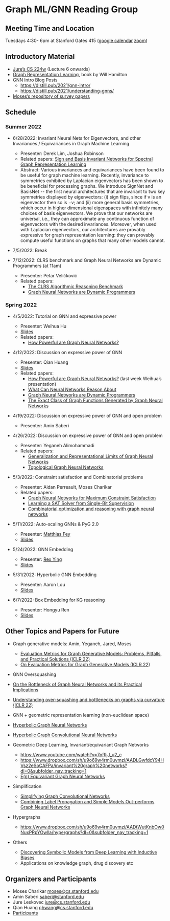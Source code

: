 # Graph ML/GNN Reading Group 


## Meeting Time and Location 
Tuesdays 4:30- 6pm at Stanford Gates 415 ([google calendar](https://calendar.google.com/event?action=TEMPLATE&tmeid=M3IzbzBtMHZ2MDFnbGVoM3NiZGVqZDNtZ2tfMjAyMjA2MjhUMjMzMDAwWiBxaWFuMTIzcXdAbQ&tmsrc=qian123qw%40gmail.com&scp=ALL)  [zoom](https://stanford.zoom.us/j/99662423809?pwd=N1VTZnVNeGM0MU0veWhQckQ1YUJsUT09))


## Introductory Material

- [Jure’s CS 224w](https://web.stanford.edu/class/cs224w/index.html#schedule) (Lecture 6 onwards)
- [Graph Representation Learning](https://www.cs.mcgill.ca/~wlh/grl_book/), book by Will Hamilton
- GNN Intro Blog Posts
  - <https://distill.pub/2021/gnn-intro/>
  - <https://distill.pub/2021/understanding-gnns/>
- [Moses’s repository of survey papers](https://www.dropbox.com/sh/61cpaowg8ityuin/AAAlpRRkbbRp7sy0-0hq9XMWa?dl=0)

## Schedule 

### Summer 2022

- 6/28/2022: Invariant Neural Nets for Eigenvectors, and other Invariances / Equivariances in Graph Machine Learning
  - Presenter: Derek Lim, Joshua Robinson
  - Related papers: [Sign and Basis Invariant Networks for Spectral Graph Representation Learning](https://arxiv.org/abs/2202.13013)
  - Abstract: Various invariances and equivariances have been found to be useful for graph machine learning. Recently, invariance to symmetries exhibited by Laplacian eigenvectors has been shown to be beneficial for processing graphs.  We introduce SignNet and BasisNet -- the first neural architectures that are invariant to two key symmetries displayed by eigenvectors: (i) sign flips, since if v is an eigenvector then so is −v; and (ii) more general basis symmetries, which occur in higher dimensional eigenspaces with infinitely many choices of basis eigenvectors. We prove that our networks are universal, i.e., they can approximate any continuous function of eigenvectors with the desired invariances. Moreover, when used with Laplacian eigenvectors, our architectures are provably expressive for graph representation learning: they can provably compute useful functions on graphs that many other models cannot.

- 7/5/2022: Break

- 7/12/2022: CLRS benchmark and Graph Neural Networks are Dynamic Programmers (at 11am)
  - Presenter: Petar Veličković
  - Related papers: 
    - [The CLRS Algorithmic Reasoning Benchmark](https://arxiv.org/abs/2205.15659)
    - [Graph Neural Networks are Dynamic Programmers](https://arxiv.org/abs/2203.15544)


### Spring 2022 

- 4/5/2022: Tutorial on GNN and expressive power
  - Presenter: Weihua Hu
  - [Slides](https://drive.google.com/file/d/1UtYBc-8e85Id9PAoahzXEgjuv9Zr11QJ/view?usp=sharing)
  - Related papers:
    - [How Powerful are Graph Neural Networks?](https://arxiv.org/abs/1810.00826)

- 4/12/2022: Discussion on expressive power of GNN
  - Presenter: Qian Huang
  - [Slides](https://docs.google.com/presentation/d/1A19TdVsAh6KwwokOObkovVUFW4Cykyb7P4cm0Taj8Lk/edit?usp=sharing)
  - Related papers:
    - [How Powerful are Graph Neural Networks?](https://arxiv.org/abs/1810.00826) (last week Weihua’s presentation)
    - [What Can Neural Networks Reason About](https://arxiv.org/abs/1905.13211)
    - [Graph Neural Networks are Dynamic Programmers](https://arxiv.org/abs/2203.15544)
    - [The Exact Class of Graph Functions Generated by Graph Neural Networks](https://arxiv.org/abs/2202.08833)
 
- 4/19/2022: Discussion on expressive power of GNN and open problem
  - Presenter: Amin Saberi
 
- 4/26/2022: Discussion on expressive power of GNN and open problem
  - Presenter: Yeganeh Alimohammadi
  - Related papers:
    - [Generalization and Representational Limits of Graph Neural Networks](https://arxiv.org/abs/2002.06157) 
    - [Topological Graph Neural Networks](https://arxiv.org/pdf/2102.07835.pdf)

- 5/3/2022: Constraint satisfaction and Combinatorial problems
  - Presenter: Aidan Perreault, Moses Charikar
  - Related papers:
    - [Graph Neural Networks for Maximum Constraint Satisfaction](https://arxiv.org/abs/1909.08387)
    - [Learning a SAT Solver from Single-Bit Supervision](https://arxiv.org/abs/1802.03685) 
    - [Combinatorial optimization and reasoning with graph neural networks](https://arxiv.org/abs/2102.09544)
 
- 5/11/2022: Auto-scaling GNNs & PyG 2.0
  - Presenter: [Matthias Fey](https://rusty1s.github.io/#/)
  - [Slides](https://drive.google.com/file/d/1J5Zxd1LhDKVX0VtMU1y21GZ-48FI8Z9i/view?usp=sharing)

- 5/24/2022: GNN Embedding
  - Presenter: [Rex Ying](https://cs.stanford.edu/people/rexy/)
  - [Slides](https://drive.google.com/file/d/1VXlSsJu9kbUQVz16Vi4baidpv-S5nfxT/view?usp=sharing)

- 5/31/2022: Hyperbolic GNN Embedding
  - Presenter: Aaron Lou
  - [Slides](https://drive.google.com/file/d/1HRvlyB8EHzU3hQdvX3sNzbl4apygAP3Z/view?usp=sharing)

- 6/7/2022: Box Embedding for KG reasoning
  - Presenter: Hongyu Ren
  - [Slides](https://drive.google.com/file/d/1liAX6Mekp0a5HthivsyS5dfFLZxb8mRm/view?usp=sharing)

## Other Topics and Papers for Future

- Graph generative models: Amin, Yeganeh, Jared, Moses
  - [Evaluation Metrics for Graph Generative Models: Problems, Pitfalls, and Practical Solutions (ICLR 22)](https://arxiv.org/pdf/2106.01098.pdf)
  - [On Evaluation Metrics for Graph Generative Models (ICLR 22)](https://arxiv.org/pdf/2201.09871.pdf)

-  GNN Oversquashing
  - [On the Bottleneck of Graph Neural Networks and its Practical Implications](https://arxiv.org/abs/2006.05205)
  - [Understanding over-squashing and bottlenecks on graphs via curvature (ICLR 22)](https://arxiv.org/pdf/2111.14522.pdf)

- GNN + geometric representation learning (non-euclidean space)
 - [Hyperbolic Graph Neural Networks](https://arxiv.org/abs/1910.12892)
 - [Hyperbolic Graph Convolutional Neural Networks](https://arxiv.org/abs/1910.12933) 

- Geometric Deep Learning, Invariant/equivariant Graph Networks
  - <https://www.youtube.com/watch?v=7pRIjJ_u2_c>
  - <https://www.dropbox.com/sh/u9o69w4rm0uvmzi/AADLGwfdcY94HVsz2eSoCAFPa/invariant%20graph%20networks?dl=0&subfolder_nav_tracking=1> 
  - [E(n) Equivariant Graph Neural Networks](https://arxiv.org/abs/2102.09844)

- Simplification 
  - [Simplifying Graph Convolutional Networks](https://arxiv.org/abs/1902.07153)
  - [Combining Label Propagation and Simple Models Out-performs Graph Neural Networks](https://arxiv.org/abs/2010.13993)

- Hypergraphs
  - <https://www.dropbox.com/sh/u9o69w4rm0uvmzi/AADtWutKnbOw0NuxPRpYOwlla/hypergraphs?dl=0&subfolder_nav_tracking=1>
 
- Others 
  - [Discovering Symbolic Models from Deep Learning with Inductive Biases](https://arxiv.org/abs/2006.11287)
  - Applications on knowledge graph, drug discovery etc
 
## Organizers and Participants
 - Moses Charikar <moses@cs.stanford.edu>
 - Amin Saberi <saberi@stanford.edu>
 - Jure Leskovec <jure@cs.stanford.edu>
 - Qian Huang <qhwang@cs.stanford.edu>
 - [Participants](https://docs.google.com/document/d/17nf-aUpaMCghkWTLBmaiZW1nmOKrxwqRIsDJO_h3658/edit?pli=1#)

 
